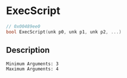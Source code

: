 # ExecScript
```c
// 0x00489ee0
bool ExecScript(unk p0, unk p1, unk p2, ...)
```
## Description
```
Minimum Arguments: 3
Maximum Arguments: 4
```
